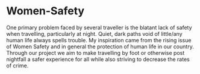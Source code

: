 # Women-Safety
One primary problem faced by several traveller is the blatant lack of safety when travelling, particularly at night. Quiet, dark paths void of little/any human life always spells trouble. My inspiration came from the rising issue of Women Safety and in general the protection of human life in our country. Through our project we aim to make travelling by foot or otherwise post nightfall a safer experience for all while also striving to decrease the rates of crime.
